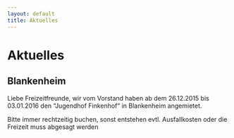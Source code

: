 ```yaml
---
layout: default
title: Aktuelles
---
```

# Aktuelles

## Blankenheim

Liebe Freizeitfreunde, wir vom Vorstand haben ab dem
26.12.2015 bis 03.01.2016  den “Jugendhof Finkenhof“
in Blankenheim angemietet.

Bitte immer rechtzeitig buchen, sonst entstehen evtl.
Ausfallkosten oder die Freizeit muss abgesagt werden
